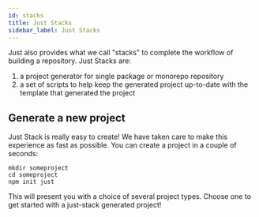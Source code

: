 ```yaml
---
id: stacks
title: Just Stacks
sidebar_label: Just Stacks
---
```


Just also provides what we call "stacks" to complete the workflow of building a repository. Just Stacks are:

1. a project generator for single package or monorepo repository
2. a set of scripts to help keep the generated project up-to-date with the template that generated the project

## Generate a new project

Just Stack is really easy to create! We have taken care to make this experience as fast as possible. You can create a project in a couple of seconds:

```
mkdir someproject
cd someproject
npm init just
```

This will present you with a choice of several project types. Choose one to get started with a just-stack generated project!
